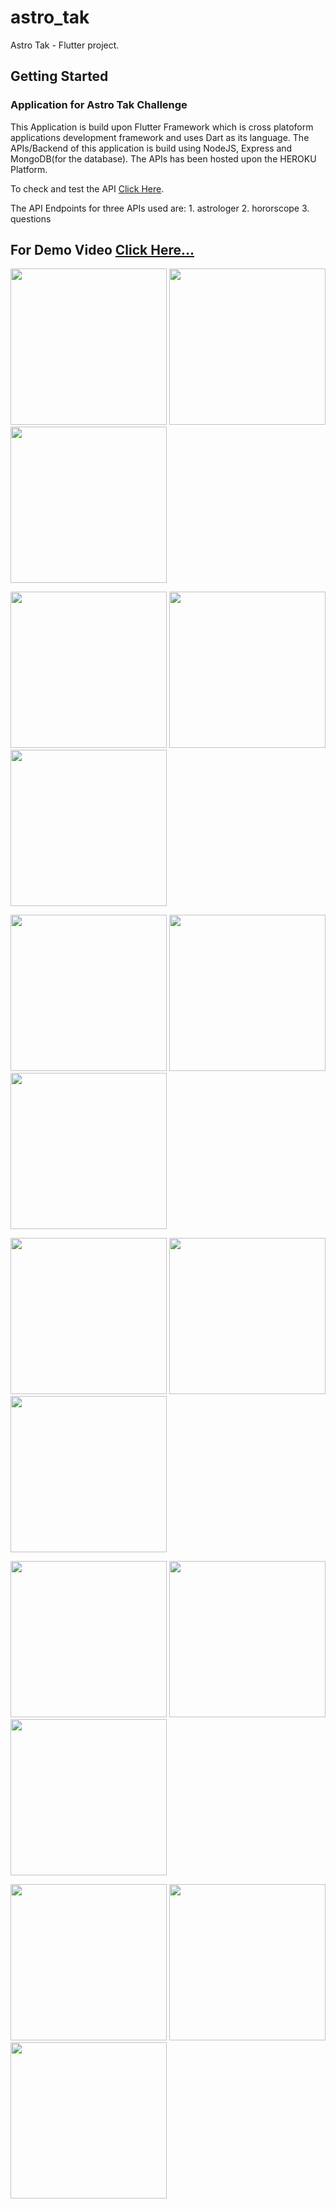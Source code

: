 # astro_tak

Astro Tak - Flutter project.

## Getting Started

### Application for Astro Tak Challenge

This Application is build upon Flutter Framework which is cross platoform applications development framework and uses Dart as its language.
The APIs/Backend of this application is build using NodeJS, Express and MongoDB(for the database).
The APIs has been hosted upon the HEROKU Platform.

To check and test the API [Click Here](https://astro-tak-api.herokuapp.com/).

The API Endpoints for three APIs used are: 1. astrologer
                                           2. hororscope
                                           3. questions
                                           
## For Demo Video [Click Here...](https://drive.google.com/file/d/1Hq9z3Tzf1WxLvoVE2XAjlma972CGEI4X/view?usp=sharing)
 
<p float="center">
  <img src="https://user-images.githubusercontent.com/44332209/134979034-723e143a-1161-420b-b5bc-f811d757af9e.jpg" width="250" />
  <img src="https://user-images.githubusercontent.com/44332209/134979314-cf0ee668-34c0-4421-8854-81053e5a2293.jpg" width="250" /> 
  <img src="https://user-images.githubusercontent.com/44332209/134979358-990aa2f4-ceb6-4b6a-aca9-46da9cf0c5cf.jpg" width="250" />
</p>

<p float="center">
  <img src="https://user-images.githubusercontent.com/44332209/134979406-cfae2e71-a001-444d-85a3-ed5e9cf4b88e.jpg" width="250" />
  <img src="https://user-images.githubusercontent.com/44332209/134979413-f9c8cf63-0c28-4c2e-ae1e-7e0b2bb7811d.jpg" width="250" /> 
  <img src="https://user-images.githubusercontent.com/44332209/134979415-7aa6f9eb-326a-45b2-9969-6f70799f6445.jpg" width="250" />
</p>

<p float="center">
  <img src="https://user-images.githubusercontent.com/44332209/134979418-b7c904af-eba7-4226-b27e-963237718bdc.jpg" width="250" />
  <img src="https://user-images.githubusercontent.com/44332209/134979419-c516e44a-5dde-4873-9936-d1872474c28e.jpg" width="250" /> 
  <img src="https://user-images.githubusercontent.com/44332209/134979422-94176723-cebd-450f-b953-b1b52b20f01b.jpg" width="250" />
</p>

<p float="center">
  <img src="https://user-images.githubusercontent.com/44332209/134979427-5fe4de0e-018a-4e7f-b865-f54c384df952.jpg" width="250" />
  <img src="https://user-images.githubusercontent.com/44332209/134979430-ee9b9480-878e-49d2-8c44-13236de9abaa.jpg" width="250" /> 
  <img src="https://user-images.githubusercontent.com/44332209/134979432-d07dca12-aae5-4ae9-be5c-cfeab06d2735.jpg" width="250" />
</p>

<p float="center">
  <img src="https://user-images.githubusercontent.com/44332209/134979435-2758482c-60d0-4863-b05b-a3d2acddd773.jpg" width="250" />
  <img src="https://user-images.githubusercontent.com/44332209/134979437-ce342f43-d4a6-49fc-940f-0224fe6e5af7.jpg" width="250" /> 
  <img src="https://user-images.githubusercontent.com/44332209/134979432-d07dca12-aae5-4ae9-be5c-cfeab06d2735.jpg" width="250" />
</p>

<p float="center">
  <img src="https://user-images.githubusercontent.com/44332209/134979443-a69777a9-835b-4857-90e5-d2988c2ea29c.jpg" width="250" />
  <img src="https://user-images.githubusercontent.com/44332209/134979446-ce50d013-58de-4e5b-9110-bc79edeb0ee5.jpg" width="250" /> 
  <img src="https://user-images.githubusercontent.com/44332209/134979451-685c1f0e-203b-40cb-a8e8-06a5c348d6af.jpg" width="250" />
</p>


 





